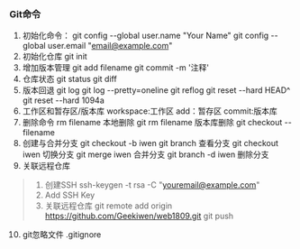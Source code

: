 ### Git命令
1. 初始化命令：
git config --global user.name "Your Name"
git config --global user.email "email@example.com"
2. 初始化仓库
git init
3. 增加版本管理
git add filename
git commit -m '注释'
4. 仓库状态
git status
git diff
5. 版本回退
git log
git log --pretty=oneline
git reflog
git reset --hard HEAD^
git reset --hard 1094a
6. 工作区和暂存区/版本库
workspace:工作区
add：暂存区
commit:版本库
7. 删除命令
rm filename  本地删除
git rm filename 版本库删除
git checkout -- filename
8. 创建与合并分支
git checkout -b iwen
git branch 查看分支
git checkout iwen   切换分支
git merge iwen 合并分支
git branch -d iwen   删除分支
9. 关联远程仓库
> 1. 创建SSH
    ssh-keygen -t rsa -C "youremail@example.com"
> 2. Add SSH Key
> 3. 关联远程仓库
    git remote add origin https://github.com/Geekiwen/web1809.git
    git push
10. git忽略文件
    .gitignore